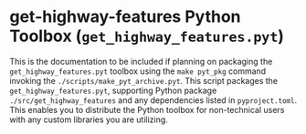 # get-highway-features Python Toolbox (`get_highway_features.pyt`)

This is the documentation to be included if planning on packaging the `get_highway_features.pyt`
toolbox using the `make pyt_pkg` command invoking the `./scripts/make_pyt_archive.pyt`. This script
packages the `get_highway_features.pyt`, supporting Python package 
`./src/get_highway_features` and any dependencies listed in `pyproject.toml`. This enables you to
distribute the Python toolbox for non-technical users with any custom libraries you are utilizing.